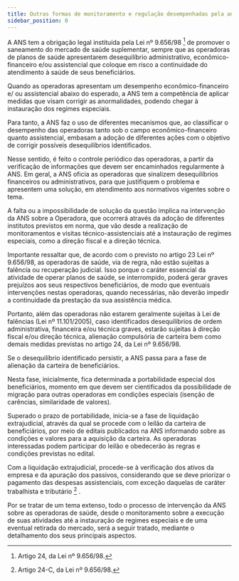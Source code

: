 ```yaml
---
title: Outras formas de monitoramento e regulação desempenhadas pela ans
sidebar_position: 0
---
```


A ANS tem a obrigação legal instituída pela Lei nº 9.656/98 [^403] de promover o saneamento do mercado
de saúde suplementar, sempre que as operadoras de planos de saúde apresentarem desequilíbrio
administrativo, econômico-financeiro e/ou assistencial que coloque em risco a continuidade do atendimento
à saúde de seus beneficiários.

Quando as operadoras apresentam um desempenho econômico-financeiro e/ ou assistencial abaixo do
esperado, a ANS tem a competência de aplicar medidas que visam corrigir as anormalidades, podendo
chegar à instauração dos regimes especiais.

Para tanto, a ANS faz o uso de diferentes mecanismos que, ao classificar o desempenho das operadoras
tanto sob o campo econômico-financeiro quanto assistencial, embasam a adoção de diferentes ações com
o objetivo de corrigir possíveis desequilíbrios identificados.

Nesse sentido, é feito o controle periódico das operadoras, a partir da verificação de informações que
devem ser encaminhados regularmente à ANS. Em geral, a ANS oficia as operadoras que sinalizem
desequilíbrios financeiros ou administrativos, para que justifiquem o problema e apresentem uma solução,
em atendimento aos normativos vigentes sobre o tema.

A falta ou a impossibilidade de solução da questão implica na intervenção da ANS sobre a Operadora, que ocorrerá
através da adoção de diferentes institutos previstos em norma, que vão desde a realização de monitoramentos
e visitas técnico-assistenciais até a instauração de regimes especiais, como a direção fiscal e a direção técnica.

Importante ressaltar que, de acordo com o previsto no artigo 23 Lei nº 9.656/98, as operadoras de saúde,
via de regra, não estão sujeitas a falência ou recuperação judicial. Isso porque o caráter essencial da
atividade de operar planos de saúde, se interrompido, poderá gerar graves prejuízos aos seus respectivos
beneficiários, de modo que eventuais intervenções nestas operadoras, quando necessárias, não deverão
impedir a continuidade da prestação da sua assistência médica.

Portanto, além das operadoras não estarem geralmente sujeitas à Lei de falências (Lei nº 11.101/2005),
caso identificados desequilíbrios de ordem administrativa, financeira e/ou técnica graves, estarão sujeitas à
direção fiscal e/ou direção técnica, alienação compulsória de carteira bem como demais medidas previstas
no artigo 24, da Lei nº 9.656/98.

Se o desequilíbrio identificado persistir, a ANS passa para a fase de alienação da carteira de beneficiários.

Nesta fase, inicialmente, fica determinada a portabilidade especial dos beneficiários, momento em que
devem ser cientificados da possibilidade de migração para outras operadoras em condições especiais
(isenção de carências, similaridade de valores).

Superado o prazo de portabilidade, inicia-se a fase de liquidação extrajudicial, através da qual se procede
com o leilão da carteira de beneficiários, por meio de editais publicados na ANS informando sobre as
condições e valores para a aquisição da carteira. As operadoras interessadas podem participar do leilão e
obedecerão às regras e condições previstas no edital.

Com a liquidação extrajudicial, procede-se à verificação dos ativos da empresa e da apuração dos passivos,
considerando que se deve priorizar o pagamento das despesas assistenciais, com exceção daquelas de
caráter trabalhista e tributário [^404] .

Por se tratar de um tema extenso, todo o processo de intervenção da ANS sobre as operadoras de saúde,
desde o monitoramento sobre a execução de suas atividades até a instauração de regimes especiais e de
uma eventual retirada do mercado, será a seguir tratado, mediante o detalhamento dos seus principais
aspectos.


[^403]: Artigo 24, da Lei nº 9.656/98.
[^404]: Artigo 24-C, da Lei nº 9.656/98.